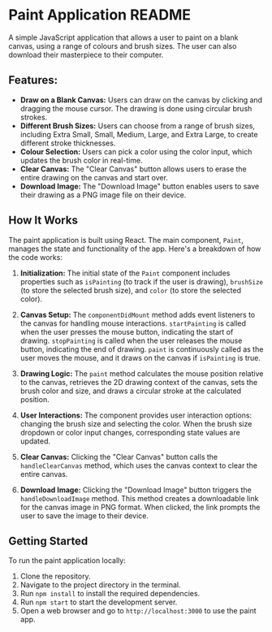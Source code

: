 # Paint Application README
A simple JavaScript application that allows a user to paint on a blank canvas, using a range of colours and brush sizes. The user can also download their masterpiece to their computer. 

## Features:
- **Draw on a Blank Canvas:** Users can draw on the canvas by clicking and dragging the mouse cursor. The drawing is done using circular brush strokes.
- **Different Brush Sizes:** Users can choose from a range of brush sizes, including Extra Small, Small, Medium, Large, and Extra Large, to create different stroke thicknesses.
- **Colour Selection:** Users can pick a color using the color input, which updates the brush color in real-time.
- **Clear Canvas:** The "Clear Canvas" button allows users to erase the entire drawing on the canvas and start over.
- **Download Image:** The "Download Image" button enables users to save their drawing as a PNG image file on their device.

## How It Works

The paint application is built using React. The main component, `Paint`, manages the state and functionality of the app. Here's a breakdown of how the code works:

1. **Initialization:** The initial state of the `Paint` component includes properties such as `isPainting` (to track if the user is drawing), `brushSize` (to store the selected brush size), and `color` (to store the selected color).

2. **Canvas Setup:** The `componentDidMount` method adds event listeners to the canvas for handling mouse interactions. `startPainting` is called when the user presses the mouse button, indicating the start of drawing. `stopPainting` is called when the user releases the mouse button, indicating the end of drawing. `paint` is continuously called as the user moves the mouse, and it draws on the canvas if `isPainting` is true.

3. **Drawing Logic:** The `paint` method calculates the mouse position relative to the canvas, retrieves the 2D drawing context of the canvas, sets the brush color and size, and draws a circular stroke at the calculated position.

4. **User Interactions:** The component provides user interaction options: changing the brush size and selecting the color. When the brush size dropdown or color input changes, corresponding state values are updated.

5. **Clear Canvas:** Clicking the "Clear Canvas" button calls the `handleClearCanvas` method, which uses the canvas context to clear the entire canvas.

6. **Download Image:** Clicking the "Download Image" button triggers the `handleDownloadImage` method. This method creates a downloadable link for the canvas image in PNG format. When clicked, the link prompts the user to save the image to their device.

## Getting Started

To run the paint application locally:

1. Clone the repository.
2. Navigate to the project directory in the terminal.
3. Run `npm install` to install the required dependencies.
4. Run `npm start` to start the development server.
5. Open a web browser and go to `http://localhost:3000` to use the paint app.
